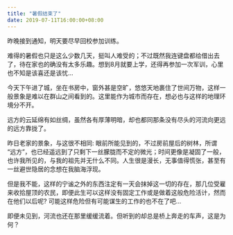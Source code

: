 ```yaml
---
title: "暑假结束了"
date: 2019-07-11T16:00:00+08:00
---
```


昨晚接到通知，明天要尽早回校参加训练。

难得的暑假也只是这么少数几天，挺叫人难受的；不过既然我连键盘都给借出去了，待在家也的确没有太多乐趣。想到8月就要上学，还得再参加一次军训，心里也不知是该喜还是该忧…

今天下午进了城，坐在书房中，窗外甚是空旷，悠悠天地裹住了世间万物，这样一般景象是难以在群山之间看到的。这里能作为城市而存在，想必也与这样的地理环境分不开。

远方的云延绵有如丝绸，虽然各有厚薄明暗，却也都同那条没有尽头的河流向更远的远方靠拢了。

昨日老家的景象，与这很不相同: 眼前所能见到的，不过房前屋后的树林，所谓 “远方”，也已经遥远到了只剩下一丝朦胧而不定的微光；时间更像是凝固了一般，也许我所见的，与我的祖先并无什么不同。人生很是漫长，无事值得慌张，甚至有一丝避世隐居的念想在我脑海浮现。

但是我不能，这样的宁谧之外的东西注定有一天会抹掉这一切的存在，那几位受雇来收拾屋顶的农民，即便此生可以这样没有固定工作或是做着这般危险活计，然而在他们以后呢? 可能这样危险但有可能谋生的工作的也不在了吧…

即便未见到，河流也还在那里缓缓流着。但听到的却总是桥上奔走的车声，这是为何？
